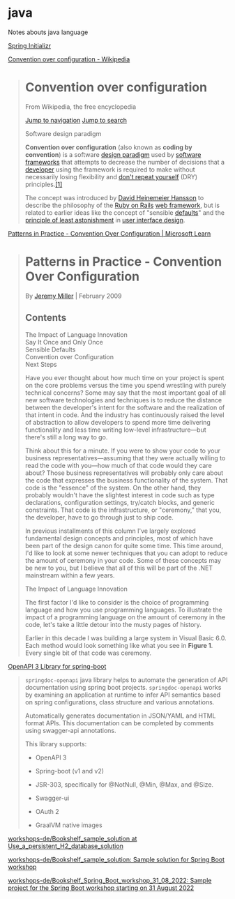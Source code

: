 # java
Notes abouts java language


[Spring Initializr](https://start.spring.io/)


[Convention over configuration - Wikipedia](https://en.wikipedia.org/wiki/Convention_over_configuration)

> # Convention over configuration
> 
> From Wikipedia, the free encyclopedia
> 
> [Jump to navigation](https://en.wikipedia.org/wiki/Convention_over_configuration#mw-head) [Jump to search](https://en.wikipedia.org/wiki/Convention_over_configuration#searchInput)
> 
> Software design paradigm
> 
> **Convention over configuration** (also known as **coding by convention**) is a software [design paradigm](https://en.wikipedia.org/wiki/Design_paradigm "Design paradigm") used by [software frameworks](https://en.wikipedia.org/wiki/Software_framework "Software framework") that attempts to decrease the number of decisions that a [developer](https://en.wikipedia.org/wiki/Software_developer "Software developer") using the framework is required to make without necessarily losing flexibility and [don't repeat yourself](https://en.wikipedia.org/wiki/Don%27t_repeat_yourself "Don't repeat yourself") (DRY) principles.[\[1\]](https://en.wikipedia.org/wiki/Convention_over_configuration#cite_note-1)
> 
> The concept was introduced by [David Heinemeier Hansson](https://en.wikipedia.org/wiki/David_Heinemeier_Hansson "David Heinemeier Hansson") to describe the philosophy of the [Ruby on Rails](https://en.wikipedia.org/wiki/Ruby_on_Rails "Ruby on Rails") [web framework](https://en.wikipedia.org/wiki/Web_framework "Web framework"), but is related to earlier ideas like the concept of "sensible [defaults](https://en.wikipedia.org/wiki/Default_(computer_science) "Default (computer science)")" and the [principle of least astonishment](https://en.wikipedia.org/wiki/Principle_of_least_astonishment "Principle of least astonishment") in [user interface design](https://en.wikipedia.org/wiki/User_interface_design "User interface design").


[Patterns in Practice - Convention Over Configuration | Microsoft Learn](https://learn.microsoft.com/en-us/archive/msdn-magazine/2009/february/patterns-in-practice-convention-over-configuration)

> # Patterns in Practice - Convention Over Configuration
> 
> By [Jeremy Miller](https://learn.microsoft.com/en-us/archive/msdn-magazine/2009/february/%5Carchive%5Cmsdn-magazine%5Cauthors%5CJeremy_Miller) | February 2009
> 
> ## [](https://learn.microsoft.com/en-us/archive/msdn-magazine/2009/february/patterns-in-practice-convention-over-configuration#contents)Contents
> 
> The Impact of Language Innovation  
> Say It Once and Only Once  
> Sensible Defaults  
> Convention over Configuration  
> Next Steps
> 
> Have you ever thought about how much time on your project is spent on the core problems versus the time you spend wrestling with purely technical concerns? Some may say that the most important goal of all new software technologies and techniques is to reduce the distance between the developer's intent for the software and the realization of that intent in code. And the industry has continuously raised the level of abstraction to allow developers to spend more time delivering functionality and less time writing low-level infrastructure—but there's still a long way to go.
> 
> Think about this for a minute. If you were to show your code to your business representatives—assuming that they were actually willing to read the code with you—how much of that code would they care about? Those business representatives will probably only care about the code that expresses the business functionality of the system. That code is the "essence" of the system. On the other hand, they probably wouldn't have the slightest interest in code such as type declarations, configuration settings, try/catch blocks, and generic constraints. That code is the infrastructure, or "ceremony," that you, the developer, have to go through just to ship code.
> 
> In previous installments of this column I've largely explored fundamental design concepts and principles, most of which have been part of the design canon for quite some time. This time around, I'd like to look at some newer techniques that you can adopt to reduce the amount of ceremony in your code. Some of these concepts may be new to you, but I believe that all of this will be part of the .NET mainstream within a few years.
> 
> The Impact of Language Innovation
> 
> The first factor I'd like to consider is the choice of programming language and how you use programming languages. To illustrate the impact of a programming language on the amount of ceremony in the code, let's take a little detour into the musty pages of history.
> 
> Earlier in this decade I was building a large system in Visual Basic 6.0. Each method would look something like what you see in **Figure 1**. Every single bit of that code was ceremony.

[OpenAPI 3 Library for spring-boot](https://springdoc.org/)

> `springdoc-openapi` java library helps to automate the generation of API documentation using spring boot projects. `springdoc-openapi` works by examining an application at runtime to infer API semantics based on spring configurations, class structure and various annotations.
> 
> Automatically generates documentation in JSON/YAML and HTML format APIs. This documentation can be completed by comments using swagger-api annotations.
> 
> This library supports:
> 
> -   OpenAPI 3
>     
> -   Spring-boot (v1 and v2)
>     
> -   JSR-303, specifically for @NotNull, @Min, @Max, and @Size.
>     
> -   Swagger-ui
>     
> -   OAuth 2
>     
> -   GraalVM native images


[workshops-de/Bookshelf_sample_solution at Use_a_persistent_H2_database_solution](https://github.com/workshops-de/Bookshelf_sample_solution/tree/Use_a_persistent_H2_database_solution)

[workshops-de/Bookshelf_sample_solution: Sample solution for Spring Boot workshop](https://github.com/workshops-de/Bookshelf_sample_solution)

[workshops-de/Bookshelf_Spring_Boot_workshop_31_08_2022: Sample project for the Spring Boot workshop starting on 31 August 2022](https://github.com/workshops-de/Bookshelf_Spring_Boot_workshop_31_08_2022)
